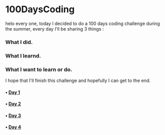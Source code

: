 # 100DaysCoding

helo every one, today I decided to do a 100 days coding challenge during the summer, every day I'll be sharing 3 things :

### What I did.
### What I learnd.
### What I want to learn or do.

I hope that I'll finish this challenge and hopefully I can get to the end.

#### • [Day 1](https://github.com/JoJoDevAdventure/100DaysCoding/blob/main/100Days/Day%201.md)
#### • [Day 2](https://github.com/JoJoDevAdventure/100DaysCoding/blob/main/100Days/Day%202.md)
#### • [Day 3](https://github.com/JoJoDevAdventure/100DaysCoding/blob/main/100Days/Day%203.md)
#### • [Day 4](https://github.com/JoJoDevAdventure/100DaysCoding/blob/main/100Days/Day%203.md)

